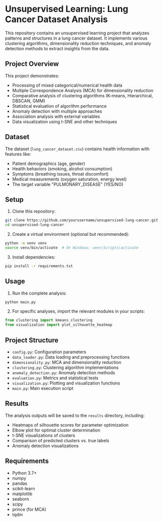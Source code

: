 # Unsupervised Learning: Lung Cancer Dataset Analysis

This repository contains an unsupervised learning project that analyzes patterns and structures in a lung cancer dataset. It implements various clustering algorithms, dimensionality reduction techniques, and anomaly detection methods to extract insights from the data.

## Project Overview

This project demonstrates:
- Processing of mixed categorical/numerical health data
- Multiple Correspondence Analysis (MCA) for dimensionality reduction
- Comparative analysis of clustering algorithms (K-means, Hierarchical, DBSCAN, GMM)
- Statistical evaluation of algorithm performance
- Anomaly detection with multiple approaches
- Association analysis with external variables
- Data visualization using t-SNE and other techniques

## Dataset

The dataset (`lung_cancer_dataset.csv`) contains health information with features like:
- Patient demographics (age, gender)
- Health behaviors (smoking, alcohol consumption)
- Symptoms (breathing issues, throat discomfort)
- Medical measurements (oxygen saturation, energy level)
- The target variable "PULMONARY_DISEASE" (YES/NO)

## Setup

1. Clone this repository:
```bash
git clone https://github.com/yourusername/unsupervised-lung-cancer.git
cd unsupervised-lung-cancer
```

2. Create a virtual environment (optional but recommended):

```bash
python -m venv venv
source venv/bin/activate  # On Windows: venv\Scripts\activate
```
3. Install dependencies:

```bash
pip install -r requirements.txt
```

## Usage

1. Run the complete analysis:
```bash
python main.py
```

2. For specific analyses, import the relevant modules in your scripts:

```python
from clustering import kmeans_clustering
from visualization import plot_silhouette_heatmap
```

## Project Structure

- ```config.py```: Configuration parameters
- ```data_loader.py```: Data loading and preprocessing functions
- ```dimensionality.py```: MCA and dimensionality reduction
- ```clustering.py```: Clustering algorithm implementations
- ```anomaly_detection.py```: Anomaly detection methods
- ```evaluation.py```: Metrics and statistical tests
- ```visualization.py```: Plotting and visualization functions
- ```main.py```: Main execution script

## Results
The analysis outputs will be saved to the ```results``` directory, including:

- Heatmaps of silhouette scores for parameter optimization
- Elbow plot for optimal cluster determination
- t-SNE visualizations of clusters
- Comparison of predicted clusters vs. true labels
- Anomaly detection visualizations

## Requirements

- Python 3.7+
- numpy
- pandas
- scikit-learn
- matplotlib
- seaborn
- scipy
- prince (for MCA)
- tqdm